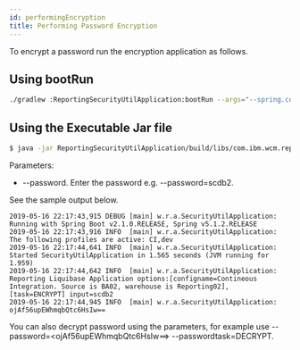 ```yaml
---
id: performingEncryption
title: Performing Password Encryption
---
```


To encrypt a password run the encryption application as follows.     

## Using bootRun

```sh
./gradlew :ReportingSecurityUtilApplication:bootRun --args="--spring.config.name=wcmReporting --spring.config.location=file:$PWD/builderResources/ --spring.profiles.active=CI,dev --passwordtask=scdb2"
```

## Using the Executable Jar file
```sh
$ java -jar ReportingSecurityUtilApplication/build/libs/com.ibm.wcm.reporting.security.application-1.0.jar --spring.config.name=wcmReporting --spring.config.location=file:$PWD/builderResources/ --spring.profiles.active=CI,dev --passwordtask=scdb2
```
Parameters:
* --password.  Enter the password e.g. --password=scdb2.

See the sample output below.

```
2019-05-16 22:17:43,915 DEBUG [main] w.r.a.SecurityUtilApplication: Running with Spring Boot v2.1.0.RELEASE, Spring v5.1.2.RELEASE
2019-05-16 22:17:43,916 INFO  [main] w.r.a.SecurityUtilApplication: The following profiles are active: CI,dev
2019-05-16 22:17:44,641 INFO  [main] w.r.a.SecurityUtilApplication: Started SecurityUtilApplication in 1.565 seconds (JVM running for 1.959)
2019-05-16 22:17:44,642 INFO  [main] w.r.a.SecurityUtilApplication: Reporting Liquibase Application options:[configname=Contineous Integration. Source is BA02, warehouse is Reporting02],
[task=ENCRYPT] input=scdb2
2019-05-16 22:17:44,945 INFO  [main] w.r.a.SecurityUtilApplication: ojAf56upEWhmqbQtc6HsIw==
```

You can also decrypt password using the parameters,  for example use --password=<ojAf56upEWhmqbQtc6HsIw==> --passwordtask=DECRYPT.

